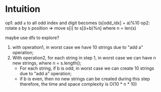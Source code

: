 # Intuition

op1: add `a` to all odd index and digit becomes (s[odd_idx] + a)%10
op2: rotate s by `b` position => move s[i] to s[(i+b)%n] where n = len(s)

maybe use dfs to explore?
1. with operation1, in worst case we have 10 strings due to "add a" operation;
2. With operation2, for each string in step 1, in worst case we can have n new strings, where n = s.length();
    - For each string, if b is odd, in worst case we can create 10 strings due to "add a" operation;
    - if b is even, then no new strings can be created during this step
therefore, the time and space complexity is O(10 * n * 10)
